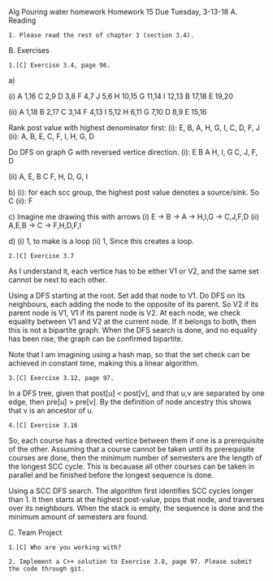 Alg Pouring water homework
Homework 15   Due Tuesday, 3-13-18
A. Reading

    1. Please read the rest of chapter 3 (section 3.4).

B. Exercises

    1.[C] Exercise 3.4, page 96.

a)

(i)
A 1,16
C 2,9
D 3,8
F 4,7
J 5,6
H 10,15
G 11,14
I 12,13
B 17,18
E 19,20

(ii)
A 1,18
B 2,17
C 3,14
F 4,13
I 5,12
H 6,11
G 7,10
D 8,9
E 15,16

Rank post value with highest denominator first:
(i): E, B, A, H, G, I, C, D, F, J
(ii): A, B, E, C, F, I, H, G, D

Do DFS on graph G with reversed vertice direction.
(i): 
E
B
A
H, I, G
C, J, F, D

(ii)
A, E, B
C
F, H, D, G, I

b)
(i): for each scc group, the highest post value denotes a source/sink. So C
(ii): F

c) Imagine me drawing this with arrows
(i) E -> B -> A -> H,I,G -> C,J,F,D
(ii) A,E,B -> C -> F,H,D,F,I

d)
(i) 1, to make is a loop
(ii) 1, Since this creates a loop.


    2.[C] Exercise 3.7

As I understand it, each vertice has to be either V1 or V2, and the same set cannot be next to each other. 

Using a DFS starting at the root. Set add that node to V1. Do DFS on its neighbours, each adding the node to the opposite of its parent. So V2 if its parent node is V1, V1 if its parent node is V2. At each node, we check equality between V1 and V2 at the current node. If it belongs to both, then this is not a bipartite graph. When the DFS search is done, and no equality has been rise, the graph can be confirmed bipartite. 

Note that I am imagining using a hash map, so that the set check can be achieved in constant time, making this a linear algorithm.  

    3.[C] Exercise 3.12, page 97.

In a DFS tree, given that post[u] < post[v], and that u,v are separated by one edge, then pre[u] > pre[v]. By the definition of node ancestry this shows that v is an ancestor of u.

    4.[C] Exercise 3.16

So, each course has a directed vertice between them if one is a prerequisite of the other. Assuming that a course cannot be taken until its prerequisite courses are done, then the minimum number of semesters are the length of the longest SCC cycle. This is becauase all other courses can be taken in parallel and be finished before the longest sequence is done. 

Using a SCC DFS search. The algorithm first identifies SCC cycles longer than 1. It then starts at the highest post-value, pops that node, and traverses over its neighbours. When the stack is empty, the sequence is done and the minimum amount of semesters are found. 

C. Team Project

    1.[C] Who are you working with?

    2. Implement a C++ solution to Exercise 3.8, page 97. Please submit the code through git.